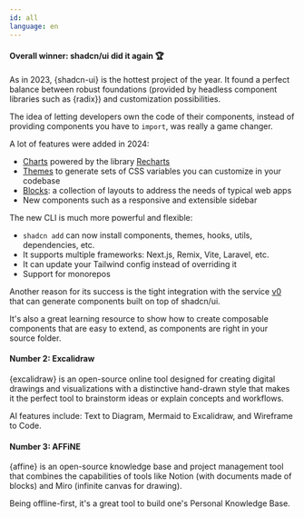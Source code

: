```yaml
---
id: all
language: en
---
```


#### Overall winner: shadcn/ui did it again 🏆

As in 2023, {shadcn-ui} is the hottest project of the year. It found a perfect balance between robust foundations (provided by headless component libraries such as {radix}) and customization possibilities.

The idea of letting developers own the code of their components, instead of providing components you have to `import`, was really a game changer.

A lot of features were added in 2024:

- [Charts](https://ui.shadcn.com/charts) powered by the library [Recharts](http://recharts.org/)
- [Themes](https://ui.shadcn.com/themes) to generate sets of CSS variables you can customize in your codebase
- [Blocks](https://ui.shadcn.com/blocks): a collection of layouts to address the needs of typical web apps
- New components such as a responsive and extensible sidebar

The new CLI is much more powerful and flexible:

- `shadcn add` can now install components, themes, hooks, utils, dependencies, etc.
- It supports multiple frameworks: Next.js, Remix, Vite, Laravel, etc.
- It can update your Tailwind config instead of overriding it
- Support for monorepos

Another reason for its success is the tight integration with the service [v0](https://v0.dev) that can generate components built on top of shadcn/ui.

It's also a great learning resource to show how to create composable components that are easy to extend, as components are right in your source folder.

#### Number 2: Excalidraw

{excalidraw} is an open-source online tool designed for creating digital drawings and visualizations with a distinctive hand-drawn style that makes it the perfect tool to brainstorm ideas or explain concepts and workflows.

AI features include: Text to Diagram, Mermaid to Excalidraw, and Wireframe to Code.

#### Number 3: AFFiNE

{affine} is an open-source knowledge base and project management tool that combines the capabilities of tools like Notion (with documents made of blocks) and Miro (infinite canvas for drawing).

Being offline-first, it's a great tool to build one's Personal Knowledge Base.
